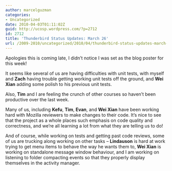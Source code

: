 ```yaml
---
author: marcelguzman
categories:
- Uncategorized
date: 2010-04-03T01:11:02Z
guid: http://ucosp.wordpress.com/?p=2712
id: 2712
title: 'Thunderbird Status Updates: March 26'
url: /2009-2010/uncategorized/2010/04/thunderbird-status-updates-march-26/
---
```


Apologies this is coming late, I didn&#8217;t notice I was set as the blog poster for this week!

It seems like several of us are having difficulties with unit tests, with myself and **Zach** having trouble getting working unit tests off the ground, and **Wei Xian** adding some polish to his previous unit tests.

Also, **Tim** and I are feeling the crunch of other courses so haven&#8217;t been productive over the last week.

Many of us, including **Kefu**, **Tim**, **Evan**, and **Wei Xian** have been working hard with Mozilla reviewers to make changes to their code. It&#8217;s nice to see that the project as a whole places such emphasis on code quality and correctness, and we&#8217;re all learning a lot from what they are telling us to do!

And of course, while working on tests and getting past code reviews, some of us are trucking along working on other tasks &#8211; **Lindauson** is hard at work trying to get menu items to behave the way he wants them to, **Wei Xian** is working on standalone message window behaviour, and I am working on listening to folder compacting events so that they properly display themselves in the activity manager.
